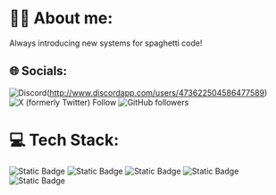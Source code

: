 # 🙋‍♂️ About me:
Always introducing new systems for spaghetti code!

## 🌐 Socials:
![Discord](https://img.shields.io/badge/Discord-%237289DA.svg?logo=discord&logoColor=white)(http://www.discordapp.com/users/473622504586477589)
![X (formerly Twitter) Follow](https://img.shields.io/twitter/follow/NotConner207)
![GitHub followers](https://img.shields.io/github/followers/ConnerAdamsMaine)

# 💻 Tech Stack:
![Static Badge](https://img.shields.io/badge/C-blue)
![Static Badge](https://img.shields.io/badge/Embedded-C-blue)
![Static Badge](https://img.shields.io/badge/C%2B%2B-grey)
![Static Badge](https://img.shields.io/badge/Embedded-C%2B%2B-grey)
![Static Badge](https://img.shields.io/badge/%F0%9F%90%8DPython-green)
